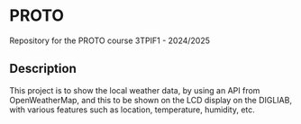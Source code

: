 # PROTO
Repository for the PROTO course 3TPIF1 - 2024/2025
## Description
This project is to show the local weather data, by using an API from OpenWeatherMap, and this to be shown on the LCD display on the DIGLIAB, with various features such as location, temperature, humidity, etc.
